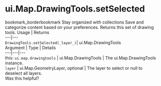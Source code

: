 
#  ui.Map.DrawingTools.setSelected
bookmark_borderbookmark Stay organized with collections  Save and categorize content based on your preferences.
Returns this set of drawing tools.
Usage | Returns  
---|---  
`DrawingTools.setSelected(_layer_)`|  ui.Map.DrawingTools  
Argument | Type | Details  
---|---|---  
this: `ui.map.drawingtools` | ui.Map.DrawingTools | The ui.Map.DrawingTools instance.  
`layer` | ui.Map.GeometryLayer, optional | The layer to select or null to deselect all layers.  
Was this helpful?
